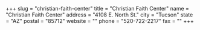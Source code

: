 +++
slug = "christian-faith-center"
title = "Christian Faith Center"
name = "Christian Faith Center"
address = "4108 E. North St."
city = "Tucson"
state = "AZ"
postal = "85712"
website = ""
phone = "520-722-2217"
fax = ""
+++
